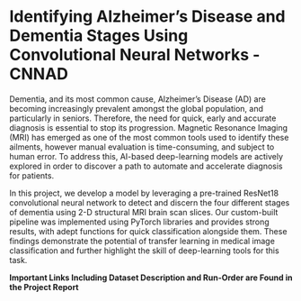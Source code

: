 # Identifying Alzheimer’s Disease and Dementia Stages Using Convolutional Neural Networks - CNNAD

Dementia, and its most common cause, Alzheimer’s Disease (AD) are becoming increasingly prevalent amongst the global population, and particularly in seniors. Therefore, the need for quick, early and accurate diagnosis is essential to stop its progression. Magnetic Resonance Imaging (MRI) has emerged as one of the most common tools used to identify these ailments, however manual evaluation is time-consuming, and subject to human error. To address this, AI-based deep-learning models are actively explored in order to discover a path to automate and
accelerate diagnosis for patients.

In this project, we develop a model by leveraging a pre-trained ResNet18 convolutional neural network to detect and discern the four different stages of dementia using 2-D structural MRI brain scan slices. Our custom-built pipeline was implemented using PyTorch libraries and provides strong results, with adept functions for quick classification alongside them. These findings demonstrate the potential of transfer learning in medical image classification and further highlight the skill of deep-learning tools for this task.

**Important Links Including Dataset Description and Run-Order are Found in the Project Report**
